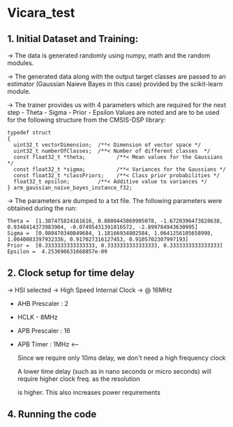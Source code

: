 # Vicara_test

## 1. Initial Dataset and Training:

-> The data is generated randomly using numpy, math and the random modules.

-> The generated data along with the output target classes are passed to an estimator (Gaussian Naieve Bayes in this case) provided by the scikit-learn module.  

-> The trainer provides us with 4 parameters which are required for the next step
	- Theta
	- Sigma
	- Prior
	- Epsilon
	Values are noted and are to be used for the following structure from the CMSIS-DSP library:
```
typedef struct
{
  uint32_t vectorDimension;  /**< Dimension of vector space */
  uint32_t numberOfClasses;  /**< Number of different classes  */
  const float32_t *theta;          /**< Mean values for the Gaussians */
  const float32_t *sigma;          /**< Variances for the Gaussians */
  const float32_t *classPriors;    /**< Class prior probabilities */
  float32_t epsilon;         /**< Additive value to variances */
} arm_gaussian_naive_bayes_instance_f32;
```
-> The parameters are dumped to a txt file. The following parameters were obtained during the run: 
```
Theta =  [1.387475824161616, 0.8800443869905078, -1.6720396473828638, 0.9348414373983904, -0.07495431391816572, -2.899784943630995]
Sigma =  [0.980470340849684, 1.18166934802584, 1.0641256105658998, 1.0040083397932336, 0.917027316127453, 0.9105702307997193]
Prior =  [0.3333333333333333, 0.3333333333333333, 0.3333333333333333]
Epsilon =  4.253690631668857e-09
```

## 2. Clock setup for time delay 
	
-> HSI selected -> High Speed Internal Clock -> @ 16MHz

- AHB Prescaler : 2 

- HCLK - 8MHz
 
- APB Prescaler : 16

- APB Timer : 1MHz <--  
	
	Since we require only 10ms delay, we don't need a high frequency clock 
	
	A lower time delay (such as in nano seconds or micro seconds) will require higher clock freq. as the resolution 

	is higher. This also increases power requirements



## 4. Running the code



	


